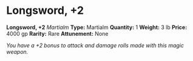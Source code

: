# Longsword, +2

**Longsword, +2**
_Martialm_
**Type:** Martialm
**Quantity:** 1
**Weight:** 3 lb
**Price:** 4000 gp
**Rarity:** Rare
**Attunement:** None

*You have a +2 bonus to attack and damage rolls made with this magic weapon.*